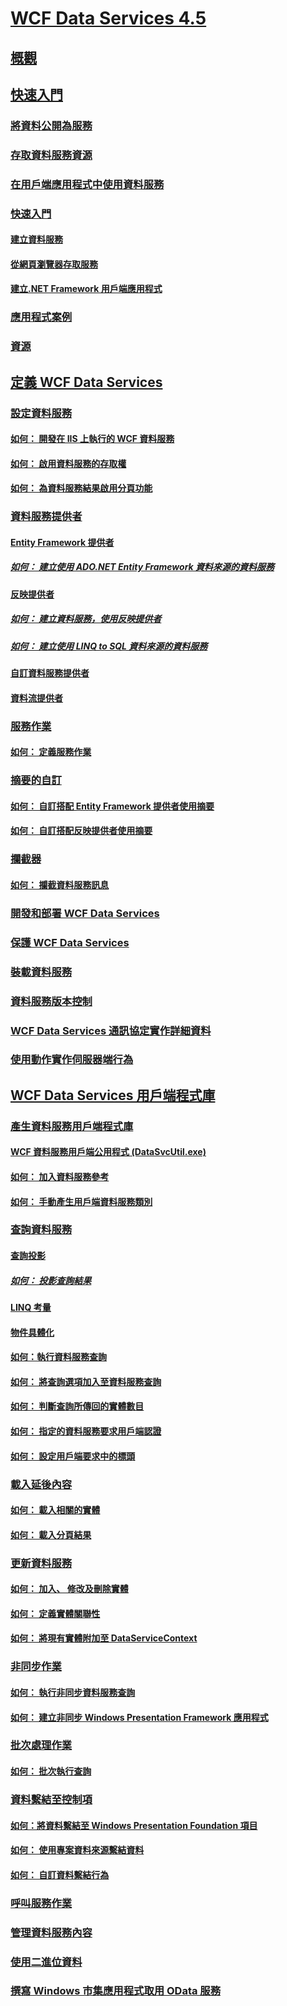 # [WCF Data Services 4.5](index.md)
## [概觀](wcf-data-services-overview.md)
## [快速入門](getting-started-with-wcf-data-services.md)
### [將資料公開為服務](exposing-your-data-as-a-service-wcf-data-services.md)
### [存取資料服務資源](accessing-data-service-resources-wcf-data-services.md)
### [在用戶端應用程式中使用資料服務](using-a-data-service-in-a-client-application-wcf-data-services.md)
### [快速入門](quickstart-wcf-data-services.md)
#### [建立資料服務](creating-the-data-service.md)
#### [從網頁瀏覽器存取服務](accessing-the-service-from-a-web-browser-wcf-data-services-quickstart.md)
#### [建立.NET Framework 用戶端應用程式](creating-the-dotnet-client-application-wcf-data-services-quickstart.md)
### [應用程式案例](application-scenarios-wcf-data-services.md)
### [資源](wcf-data-services-resources.md)
## [定義 WCF Data Services](defining-wcf-data-services.md)
### [設定資料服務](configuring-the-data-service-wcf-data-services.md)
#### [如何： 開發在 IIS 上執行的 WCF 資料服務](how-to-develop-a-wcf-data-service-running-on-iis.md)
#### [如何： 啟用資料服務的存取權](how-to-enable-access-to-the-data-service-wcf-data-services.md)
#### [如何： 為資料服務結果啟用分頁功能](how-to-enable-paging-of-data-service-results-wcf-data-services.md)
### [資料服務提供者](data-services-providers-wcf-data-services.md)
#### [Entity Framework 提供者](entity-framework-provider-wcf-data-services.md)
##### [如何： 建立使用 ADO.NET Entity Framework 資料來源的資料服務](create-a-data-service-using-an-adonet-ef-data-wcf.md)
#### [反映提供者](reflection-provider-wcf-data-services.md)
##### [如何： 建立資料服務，使用反映提供者](create-a-data-service-using-rp-wcf-data-services.md)
##### [如何： 建立使用 LINQ to SQL 資料來源的資料服務](create-a-data-service-using-linq-to-sql-wcf.md)
#### [自訂資料服務提供者](custom-data-service-providers-wcf-data-services.md)
#### [資料流提供者](streaming-provider-wcf-data-services.md)
### [服務作業](service-operations-wcf-data-services.md)
#### [如何： 定義服務作業](how-to-define-a-service-operation-wcf-data-services.md)
### [摘要的自訂](feed-customization-wcf-data-services.md)
#### [如何： 自訂搭配 Entity Framework 提供者使用摘要](how-to-customize-feeds-with-ef-provider-wcf-data-services.md)
#### [如何： 自訂搭配反映提供者使用摘要](how-to-customize-feeds-with-the-reflection-provider-wcf-data-services.md)
### [攔截器](interceptors-wcf-data-services.md)
#### [如何： 攔截資料服務訊息](how-to-intercept-data-service-messages-wcf-data-services.md)
### [開發和部署 WCF Data Services](developing-and-deploying-wcf-data-services.md)
### [保護 WCF Data Services](securing-wcf-data-services.md)
### [裝載資料服務](hosting-the-data-service-wcf-data-services.md)
### [資料服務版本控制](data-service-versioning-wcf-data-services.md)
### [WCF Data Services 通訊協定實作詳細資料](wcf-data-services-protocol-implementation-details.md)
### [使用動作實作伺服器端行為](using-actions-to-implement-server-side-behavior.md)
## [WCF Data Services 用戶端程式庫](wcf-data-services-client-library.md)
### [產生資料服務用戶端程式庫](generating-the-data-service-client-library-wcf-data-services.md)
#### [WCF 資料服務用戶端公用程式 (DataSvcUtil.exe)](wcf-data-service-client-utility-datasvcutil-exe.md)
#### [如何： 加入資料服務參考](how-to-add-a-data-service-reference-wcf-data-services.md)
#### [如何： 手動產生用戶端資料服務類別](how-to-manually-generate-client-data-service-classes-wcf-data-services.md)
### [查詢資料服務](querying-the-data-service-wcf-data-services.md)
#### [查詢投影](query-projections-wcf-data-services.md)
##### [如何： 投影查詢結果](how-to-project-query-results-wcf-data-services.md)
#### [LINQ 考量](linq-considerations-wcf-data-services.md)
#### [物件具體化](object-materialization-wcf-data-services.md)
#### [如何：執行資料服務查詢](how-to-execute-data-service-queries-wcf-data-services.md)
#### [如何： 將查詢選項加入至資料服務查詢](how-to-add-query-options-to-a-data-service-query-wcf-data-services.md)
#### [如何： 判斷查詢所傳回的實體數目](number-of-entities-returned-by-a-query-wcf.md)
#### [如何： 指定的資料服務要求用戶端認證](specify-client-creds-for-a-data-service-request-wcf.md)
#### [如何： 設定用戶端要求中的標頭](how-to-set-headers-in-the-client-request-wcf-data-services.md)
### [載入延後內容](loading-deferred-content-wcf-data-services.md)
#### [如何： 載入相關的實體](how-to-load-related-entities-wcf-data-services.md)
#### [如何： 載入分頁結果](how-to-load-paged-results-wcf-data-services.md)
### [更新資料服務](updating-the-data-service-wcf-data-services.md)
#### [如何： 加入、 修改及刪除實體](how-to-add-modify-and-delete-entities-wcf-data-services.md)
#### [如何： 定義實體關聯性](how-to-define-entity-relationships-wcf-data-services.md)
#### [如何： 將現有實體附加至 DataServiceContext](attach-an-existing-entity-to-dc-wcf-data.md)
### [非同步作業](asynchronous-operations-wcf-data-services.md)
#### [如何： 執行非同步資料服務查詢](how-to-execute-asynchronous-data-service-queries-wcf-data-services.md)
#### [如何： 建立非同步 Windows Presentation Framework 應用程式](create-an-asynchronous-wpf-application-wcf-data-services.md)
### [批次處理作業](batching-operations-wcf-data-services.md)
#### [如何： 批次執行查詢](how-to-execute-queries-in-a-batch-wcf-data-services.md)
### [資料繫結至控制項](binding-data-to-controls-wcf-data-services.md)
#### [如何：將資料繫結至 Windows Presentation Foundation 項目](bind-data-to-wpf-elements-wcf-data-services.md)
#### [如何： 使用專案資料來源繫結資料](how-to-bind-data-using-a-project-data-source-wcf-data-services.md)
#### [如何： 自訂資料繫結行為](how-to-customize-data-binding-behaviors-wcf-data-services.md)
### [呼叫服務作業](calling-service-operations-wcf-data-services.md)
### [管理資料服務內容](managing-the-data-service-context-wcf-data-services.md)
### [使用二進位資料](working-with-binary-data-wcf-data-services.md)
### [撰寫 Windows 市集應用程式取用 OData 服務](writing-a-windows-store-app-that-consumes-an-odata-service.md)
